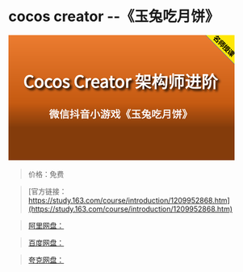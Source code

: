 # cocos creator --《玉兔吃月饼》

![img](../../../assets/study163/free/5bbbc3876d324836b572f2e84d14eb80.png)

> 价格：免费

> [官方链接：https://study.163.com/course/introduction/1209952868.htm](https://study.163.com/course/introduction/1209952868.htm)

> [阿里网盘：]()

> [百度网盘：]()

> [夸克网盘：]()
